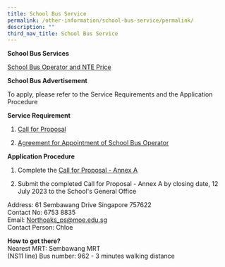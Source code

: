 ```yaml
---
title: School Bus Service
permalink: /other-information/school-bus-service/permalink/
description: ""
third_nav_title: School Bus Service
---
```

**School Bus Services**

[School Bus Operator and NTE Price](/files/northoaks%20primary%20school%202023%20nte%20bus%20fare.pdf)

**School Bus Advertisement**

To apply, please refer to the Service Requirements and the Application Procedure

**Service Requirement**

1.  [Call for Proposal](/files/call%20for%20proposal%20by%20school.pdf)

2.  [Agreement for Appointment of School Bus Operator](/files/agreement%20for%20appointment%20of%20school%20bus%20operator.pdf)

**Application Procedure**

1.  Complete the [Call for Proposal - Annex A](/files/call%20for%20proposal%20annex%20a.pdf)

2. Submit the completed Call for Proposal - Annex A by closing date, 12 July 2023 to the School's General Office

Address: 61 Sembawang Drive Singapore 757622
<br>Contact No: 6753 8835
<br>Email: Northoaks_ps@moe.edu.sg
<br>Contact Person: Chloe

**How to get there?**
<br>Nearest MRT: Sembawang MRT <br>(NS11 line)
Bus number: 962 - 3 minutes walking distance